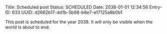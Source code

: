 Title: Scheduled post
Status: SCHEDULED
Date: 2038-01-01 12:34:56
Entry-ID: 633
UUID: d2662b17-dd1b-5b98-b6e7-e17125a8b0b1

This post is scheduled for the year 2038. It will only be visible when the world is about to end.
